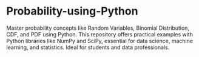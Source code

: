 # Probability-using-Python
Master probability concepts like Random Variables, Binomial Distribution, CDF, and PDF using Python. This repository offers practical examples with Python libraries like NumPy and SciPy, essential for data science, machine learning, and statistics. Ideal for students and data professionals.
